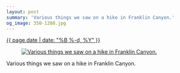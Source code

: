 ```yaml
---
layout: post
summary: 'Various things we saw on a hike in Franklin Canyon.'
og_image: 350-1280.jpg
---
```


<p>
 <time>
  <a href="/350">
   {{ page.date | date: "%B %-d, %Y" }}
  </a>
 </time>
 <a href="/350">
  <figure data-taken="7/24/2014">
   <img alt="Various things we saw on a hike in Franklin Canyon." sizes="(min-width: 700px) 50vw, calc(100vw - 2rem)" src="{{ site.assets_url }}/350-640.jpg" srcset="{{ site.assets_url }}/350-1280.jpg 1280w, {{ site.assets_url }}/350-960.jpg 960w, {{ site.assets_url }}/350-640.jpg 640w, {{ site.assets_url }}/350-320.jpg 320w"/>
  </figure>
 </a>
 <span>
  Various things we saw on a hike in Franklin Canyon.
 </span>
</p>
